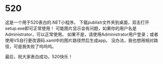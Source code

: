 # 520
这是一个用于520表白的.NET小程序。
下载publish文件夹到桌面，双击打开setup.exe即可正常使用！
可能图片显示会有问题，如果你的用户名是Administrator，可以正常使用。
如果不是，请使用Administrator用户登录；或者使用VS自行更改源码.xaml中的图片路径然后生成app。
没办法，我也想用相对路径，可是我失败了呜呜呜。

最后，祝大家表白成功，520快乐！
